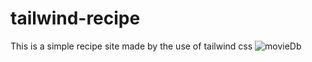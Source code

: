 # tailwind-recipe
This is a simple recipe site made by the use of tailwind css
![movieDb](https://user-images.githubusercontent.com/78840945/236549541-66a84fe8-f8ae-45d4-a8c6-2c5d48b76cc0.png)

